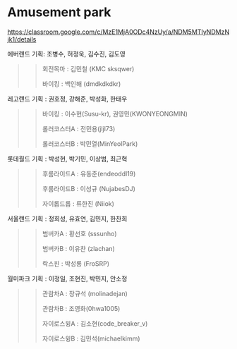 # Amusement park


https://classroom.google.com/c/MzE1MjA0ODc4NzUy/a/NDM5MTIyNDMzNjk1/details






에버랜드 기획: 조병수, 허정욱, 김수진, 김도영
>> 회전목마 : 김민철 (KMC sksqwer)
>> 
>> 바이킹 : 백인해 (dmdkdkdkr)

레고랜드 기획 : 권호정, 강해준, 박성화, 한태우
>> 바이킹 : 이수현(Susu-kr), 권영민(KWONYEONGMIN)
>>
>>롤러코스터A : 전민용(jljl73)
>>
>>롤러코스터B : 박민열(MinYeolPark)


롯데월드 기획 : 박성현, 박기민, 이상범, 최근혁
>> 후룸라이드A : 유동준(endeoddl19)
>>  
>> 후룸라이드B : 이성규 (NujabesDJ)
>>
>> 자이롭드롭 : 류한진 (Niiok)
  

서울랜드 기획 : 정희성, 유효연, 김민지, 한찬희
>>범버카A : 황선호 (sssunho)
>>
>>범버카B : 이유찬 (zlachan)
>>
>>락스핀 : 박성룡 (FroSRP)
  

월미파크 기획 : 이정일, 조현진, 박민지, 안소정
>> 관람차A : 장규석 (molinadejan)
>> 
>> 관람차B : 조영화(0hwa1005)
>> 
>> 자이로스윙A : 김소현(code_breaker_v)
>> 
>> 자이로스윙B : 김민석(michaelkimm)
  
